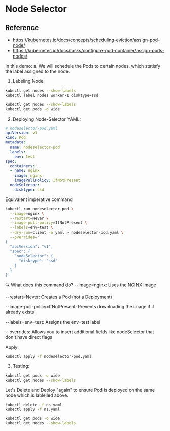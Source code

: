 # Node Selector

## Reference

- https://kubernetes.io/docs/concepts/scheduling-eviction/assign-pod-node/
- https://kubernetes.io/docs/tasks/configure-pod-container/assign-pods-nodes/

In this demo:
a. We will schedule the Pods to certain nodes, which statisfy the label assigned to the node.

1. Labeling Node:

```bash
kubectl get nodes --show-labels
kubectl label nodes worker-1 disktype=ssd
```

```bash
kubectl get nodes --show-labels
kubectl get pods -o wide
```

2. Deploying Node-Selector YAML:

```yaml
# nodeselector-pod.yaml
apiVersion: v1
kind: Pod
metadata:
  name: nodeselector-pod
  labels:
    env: test
spec:
  containers:
  - name: nginx
    image: nginx
    imagePullPolicy: IfNotPresent
  nodeSelector:
    disktype: ssd
```


Equivalent imperative command

```bash
kubectl run nodeselector-pod \
  --image=nginx \
  --restart=Never \
  --image-pull-policy=IfNotPresent \
  --labels=env=test \
  --dry-run=client -o yaml > nodeselector-pod.yaml \
  --overrides='
{
  "apiVersion": "v1",
  "spec": {
    "nodeSelector": {
      "disktype": "ssd"
    }
  }
}'
```

🔍 What does this command do?
--image=nginx: Uses the NGINX image

--restart=Never: Creates a Pod (not a Deployment)

--image-pull-policy=IfNotPresent: Prevents downloading the image if it already exists

--labels=env=test: Assigns the env=test label

--overrides: Allows you to insert additional fields like nodeSelector that don't have direct flags

Apply:

```bash
kubectl apply -f nodeselector-pod.yaml
```

3. Testing:

```bash
kubectl get pods -o wide
kubectl get nodes --show-labels
```

Let's Delete and Deploy "again" to ensure Pod is deployed on the same node which is lablelled above.

```bash
kubectl delete -f ns.yaml
kubectl apply -f ns.yaml

kubectl get pods -o wide
kubectl get nodes --show-labels
```
